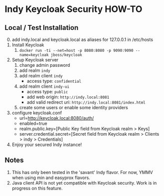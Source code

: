 # Indy Keycloak Security HOW-TO

## Local / Test Installation

0. add indy.local and keycloak.local as aliases for 127.0.0.1 in /etc/hosts
1. Install Keycloak
    1. `docker run -ti --net=host -p 8080:8080 -p 9090:9090 --name=keycloak jboss/keycloak`
2. Setup Keycloak server
    1. change admin password
    2. add realm `indy`
    3. add realm client `indy`
        - access type: `confidential`
    4. add realm client `indy-ui`
        - access type: `public`
        - add web origin: `http://indy.local:8081`
        - add valid redirect uri: `http://indy.local:8081/index.html`
    5. create some users or enable some identity providers
3. configure keycloak.conf
    - url=http://keycloak.local:8080/auth/
    - enabled=true
    - realm.public.key=[Public Key field from Keycloak realm > Keys]
    - server.credential.secret=[Secret field from Keycloak realm > Clients > indy > Credentials]
4. Enjoy your secured Indy instance!

## Notes

1. This has only been tested in the 'savant' Indy flavor. For now, YMMV when using min and easyprox flavors.
2. Java client API is not yet compatible with Keycloak security. Work is in progress on this feature.
